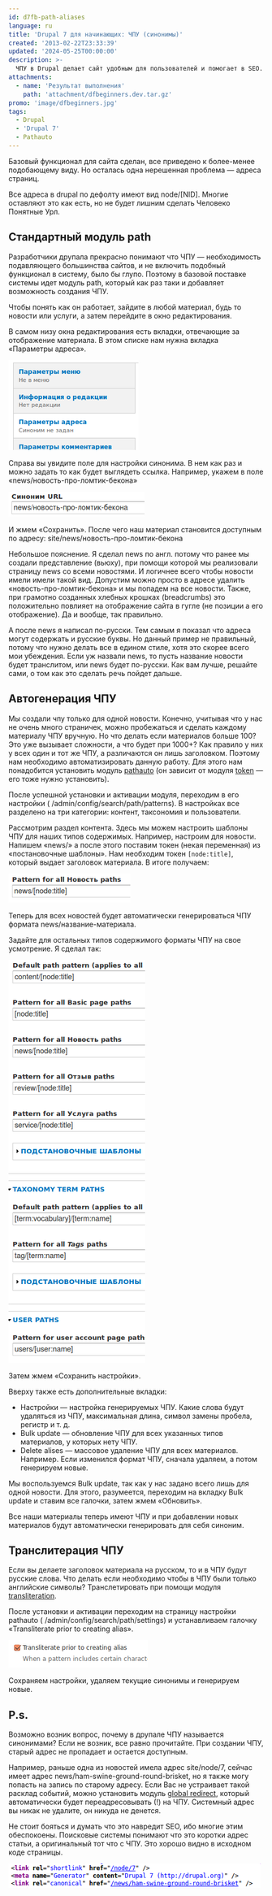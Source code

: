 ```yaml
---
id: d7fb-path-aliases
language: ru
title: 'Drupal 7 для начинающих: ЧПУ (синонимы)'
created: '2013-02-22T23:33:39'
updated: '2024-05-25T00:00:00'
description: >-
  ЧПУ в Drupal делает сайт удобным для пользователей и помогает в SEO.
attachments:
  - name: 'Результат выполнения'
    path: 'attachment/dfbeginners.dev.tar.gz'
promo: 'image/dfbeginners.jpg'
tags:
  - Drupal
  - 'Drupal 7'
  - Pathauto
---
```


Базовый функционал для сайта сделан, все приведено к более-менее подобающему
виду. Но осталась одна нерешенная проблема — адреса страниц.

Все адреса в drupal по дефолту имеют вид node/[NID]. Многие оставляют это как
есть, но не будет лишним сделать Человеко Понятные Урл.

## Стандартный модуль path

Разработчики друпала прекрасно понимают что ЧПУ — необходимость подавляющего
большинства сайтов, и не включить подобный функционал в систему, было бы глупо.
Поэтому в базовой поставке системы идет модуль path, который как раз таки и
добавляет возможность создания ЧПУ.

Чтобы понять как он работает, зайдите в любой материал, будь то новости или
услуги, а затем перейдите в окно редактирования.

В самом низу окна редактирования есть вкладки, отвечающие за отображение
материала. В этом списке нам нужна вкладка «Параметры адреса».

![Параметры адреса.](image/1.png)

Справа вы увидите поле для настройки синонима. В нем как раз и можно задать то
как будет выглядеть ссылка. Например, укажем в поле
«news/новость-про-ломтик-бекона»

![Ручная настройка ЧПУ.](image/2.png)

И жмем «Сохранить». После чего наш материал становится доступным по адресу:
site/news/новость-про-ломтик-бекона

Небольшое пояснение. Я сделал news по англ. потому что ранее мы создали
представление (вьюху), при помощи которой мы реализовали страницу news со всеми
новостями. И логичнее всего чтобы новости имели имели такой вид. Допустим можно
просто в адресе удалить «новость-про-ломтик-бекона» и мы попадем на все новости.
Также, при грамотно созданных хлебных крошках (breadcrumbs) это положительно
повлияет на отображение сайта в гугле (не позиции а его отображение). Да и
вообще, так правильно.

А после news я написал по-русски. Тем самым я показал что адреса могут содержать
и русские буквы. Но данный пример не правильный, потому что нужно делать все в
едином стиле, хотя это скорее всего мои убеждения. Если уж назвали news, то
пусть название новости будет транслитом, или news будет по-русски. Как вам
лучше, решайте сами, о том как это сделать речь пойдет дальше.

## Автогенерация ЧПУ

Мы создали чпу только для одной новости. Конечно, учитывая что у нас не очень
много страничек, можно пробежаться и сделать каждому материалу ЧПУ вручную. Но
что делать если материалов больше 100? Это уже вызывает сложности, а что будет
при 1000+? Как правило у них у всех один и тот же ЧПУ, а различаются он лишь
заголовком. Поэтому нам необходимо автоматизировать данную работу. Для этого нам
понадобится установить модуль [pathauto](http://drupal.org/project/pathauto) (он
зависит от модуля [token](http://drupal.org/project/token) — его тоже нужно
установить).

После успешной установки и активации модуля, переходим в его настройки (
/admin/config/search/path/patterns). В настройках все разделено на три
категории: контент, таксономия и пользователи.

Рассмотрим раздел контента. Здесь мы можем настроить шаблоны ЧПУ для наших типов
содержимых. Например, настроим для новости. Напишем «news/» а после этого
поставим токен (некая переменная) из «постановочные шаблоны». Нам необходим
токен `[node:title]`, который выдает заголовок материала. В итоге получаем:

![Pathauto.](image/3.png)

Теперь для всех новостей будет автоматически генерироваться ЧПУ формата
news/название-материала.

Задайте для остальных типов содержимого форматы ЧПУ на свое усмотрение. Я сделал
так:

![Полная настройка Pathauto.](image/4.png)

Затем жмем «Сохранить настройки».

Вверху также есть дополнительные вкладки:

- Настройки — настройка генерируемых ЧПУ. Какие слова будут удаляться из ЧПУ,
  максимальная длина, символ замены пробела, регистр и т. д.
- Bulk update — обновление ЧПУ для всех указанных типов материалов, у которых
  нету ЧПУ.
- Delete alises — массовое удаление ЧПУ для всех материалов. Например. Если
  изменился формат ЧПУ, сначала удаляем, а потом генерируем новые.

Мы воспользуемся Bulk update, так как у нас задано всего лишь для одной новости.
Для этого, разумеется, переходим на вкладку Bulk update и ставим все галочки,
затем жмем «Обновить».

Все наши материалы теперь имеют ЧПУ и при добавлении новых материалов будут
автоматически генерировать для себя синоним.

## Транслитерация ЧПУ

Если вы делаете заголовок материала на русском, то и в ЧПУ будут русские слова.
Что делать если необходимо чтобы в ЧПУ были только английские символы?
Транслетировать при помощи
модуля [transliteration](http://drupal.org/project/transliteration).

После установки и активации переходим на страницу настройки pathauto (
/admin/config/search/path/settings) и устанавливаем галочку «Transliterate prior
to creating alias».

![Настройка транслитерации ЧПУ.](image/5.png)

Сохраняем настройки, удаляем текущие синонимы и генерируем новые.

## P.s.

Возможно возник вопрос, почему в друпале ЧПУ называется синонимами? Если не
возник, все равно прочитайте. При создании ЧПУ, старый адрес не пропадает и
остается доступным.

Например, раньше одна из новостей имела адрес site/node/7, сейчас имеет адрес
news/ham-swine-ground-round-brisket, но я также могу попасть на запись по
старому адресу. Если Вас не устраивает такой расклад событий, можно установить
модуль [global redirect](http://drupal.org/project/globalredirect), который
автоматически будет переадресовывать (!) на ЧПУ. Системный адрес вы никак не
удалите, он никуда не денется.

Не стоит бояться и думать что это навредит SEO, ибо многие этим обеспокоены.
Поисковые системы понимают что это коротки адрес статьи, а оригинальный тот что
с ЧПУ. Это хорошо видно в исходном коде страницы.

![Код страницы.](image/6.png)
